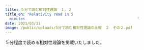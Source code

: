 ```yaml
---
title: ５分で読む相対性理論　１，２
title_en: "Relativity read in 5
  minutes                                                   "
date: 2021/03/31
image: /public/uploads/5分で読む相対性理論の比較　２　その２.pdf
---
```

５分程度で読める相対性理論を掲載いたしました。